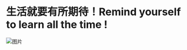 # 生活就要有所期待！Remind yourself to learn all the time !
![图片](https://user-images.githubusercontent.com/53028208/128492067-d6b98808-5bcf-4903-8c79-e0a0d65680f1.png)

